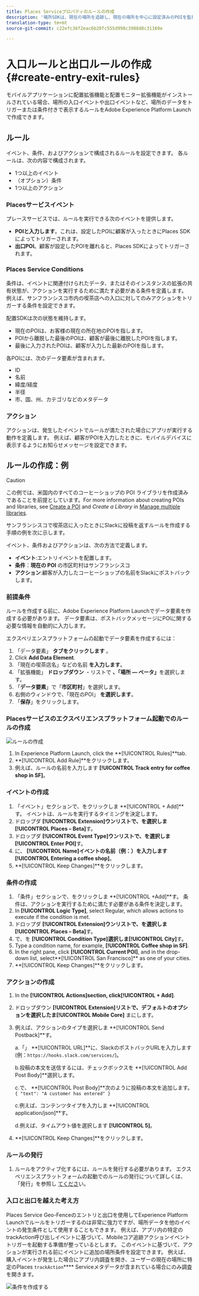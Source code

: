 ```yaml
---
title: Places Serviceプロパティのルールの作成
description: '場所SDKは、現在の場所を追跡し、現在の場所を中心に設定済みのPOIを監視し、これらのPOIの入口イベントと出口イベントを追跡します。 '
translation-type: tm+mt
source-git-commit: c22efc36f2eac6b20fc555d998c3988d8c31169e

---
```



# 入口ルールと出口ルールの作成 {#create-entry-exit-rules}

モバイルアプリケーションに配置拡張機能と配置モニター拡張機能がインストールされている場合、場所の入口イベントや出口イベントなど、場所のデータをトリガーまたは条件付きで表示するルールをAdobe Experience Platform Launchで作成できます。

## ルール

イベント、条件、およびアクションで構成されるルールを設定できます。 各ルールは、次の内容で構成されます。

* 1つ以上のイベント
* （オプション）条件
* 1つ以上のアクション

### Placesサービスイベント

プレースサービスでは、ルールを実行できる次のイベントを提供します。

* **POIと入力します**。これは、設定したPOIに顧客が入ったときにPlaces SDKによってトリガーされます。
* **出口POI**。顧客が設定したPOIを離れると、Places SDKによってトリガーされます。

### Places Service Conditions

条件は、イベントに関連付けられたデータ、またはそのインスタンスの拡張の共有状態が、アクションを実行するために満たす必要がある条件を定義します。 例えば、サンフランシスコ市内の喫茶店への入口に対してのみアクションをトリガーする条件を設定できます。

配置SDKは次の状態を維持します。

* 現在のPOIは、お客様の現在の所在地のPOIを指します。
* POIから離脱した最後のPOIは、顧客が最後に離脱したPOIを指します。
* 最後に入力されたPOIは、顧客が入力した最新のPOIを指します。

各POIには、次のデータ要素が含まれます。

* ID
* 名前
* 緯度/経度
* 半径
* 市、国、州、カテゴリなどのメタデータ

### アクション

アクションは、発生したイベントでルールが満たされた場合にアプリが実行する動作を定義します。 例えば、顧客がPOIを入力したときに、モバイルデバイスに表示するようにお知らせメッセージを設定できます。

## ルールの作成：例

>[!CAUTION]
>
>この例では、米国内のすべてのコーヒーショップの POI ライブラリを作成済みであることを前提としています。For more information about creating POIs and libraries, see [Create a POI](/help/poi-mgmt-ui/create-a-poi-ui.md) and *Create a Library* in [Manage multiple libraries](https://docs.adobe.com/content/help/en/places/using/poi-mgmt-ui/manage-libraries-in-the-places-ui.html).

サンフランシスコで喫茶店に入ったときにSlackに投稿を返すルールを作成する手順の例を次に示します。

イベント、条件およびアクションは、次の方法で定義します。

* **イベント**:エントリイベントを配置します。
* **条件**：**現在の POI** の市区町村はサンフランシスコ
* **アクション**:顧客が入力したコーヒーショップの名前をSlackにポストバックします。

### 前提条件

ルールを作成する前に、Adobe Experience Platform Launchでデータ要素を作成する必要があります。 データ要素は、ポストバックメッセージにPOIに関する必要な情報を自動的に入力します。

エクスペリエンスプラットフォームの起動でデータ要素を作成するには：

1. 「データ要素」 **タブをクリックします** 。
1. Click **Add Data Element**.
1. 「現在の喫茶店名」などの名前 **を入力します**。
1. 「拡張機能」 **ドロップダウン** ・リストで **、「場所 — ベータ」**&#x200B;を選択します。
1. 「**データ要素**」で「**市区町村**」を選択します。
1. 右側のウィンドウで、「現在のPOI」 **を選択します**。
1. 「**保存**」をクリックします。

### Placesサービスのエクスペリエンスプラットフォーム起動でのルールの作成

![ルールの作成](/help/assets/placesrule.png)

1. In Experience Platform Launch, click the **[!UICONTROL Rules]**tab.
1. **[!UICONTROL Add Rule]**をクリックします。
1. 例えば、ルールの名前を入力します **[!UICONTROL Track entry for coffee shop in SF]**。

### イベントの作成

1. 「イベント」セクションで、をクリックしま **[!UICONTROL + Add]**す。 イベントは、ルールを実行するタイミングを決定します。
1. ドロップダ **[!UICONTROL Extension]**ウンリストで、を選択しま**[!UICONTROL Places – Beta]**&#x200B;す。
1. ドロップダ **[!UICONTROL Event Type]**ウンリストで、を選択しま**[!UICONTROL Enter POI]**&#x200B;す。
1. に、 **[!UICONTROL Name]**イベントの名前（例：）を入力します**[!UICONTROL Entering a coffee shop]**。
1. **[!UICONTROL Keep Changes]**をクリックします。

### 条件の作成

1. 「条件」セクションで、をクリックしま **[!UICONTROL +Add]**す。 条件は、アクションを実行するために満たす必要がある条件を決定します。
1. In **[!UICONTROL Logic Type]**, select Regular, which allows actions to execute if the condition is met.
1. ドロップダ **[!UICONTROL Extension]**ウンリストで、を選択しま**[!UICONTROL Places – Beta]**&#x200B;す。
1. で、を **[!UICONTROL Condition Type]**選択しま**[!UICONTROL City]**&#x200B;す。
1. Type a condition name, for example, **[!UICONTROL Coffee shop in SF]**.
1. In the right pane, click **[!UICONTROL Current POI]**, and in the drop-down list, select**[!UICONTROL San Francisco]** as one of your cities.
1. **[!UICONTROL Keep Changes]**をクリックします。

### アクションの作成

1. In the **[!UICONTROL Actions]**section, click**[!UICONTROL + Add]**.
1. ドロップダウン **[!UICONTROL Extension]**リストで、デフォルトのオプションを選択したま**[!UICONTROL Mobile Core]** まにします。
1. 例えば、アクションのタイプを選択しま **[!UICONTROL Send Postback]**す。

   a.「」 **[!UICONTROL URL]**に、SlackのポストバックURLを入力します(例：`https://hooks.slack.com/services/`)。

   b.投稿の本文を送信するには、チェックボックスを **[!UICONTROL Add Post Body]**選択します。

   c.で、 **[!UICONTROL Post Body]**次のように投稿の本文を追加します。`{ "text": "A customer has entered" }`

   c.例えば、コンテンツタイプを入力しま **[!UICONTROL application/json]**す。

   d.例えば、タイムアウト値を選択します **[!UICONTROL 5]**。

1. **[!UICONTROL Keep Changes]**をクリックします。

### ルールの発行

1. ルールをアクティブ化するには、ルールを発行する必要があります。 エクスペリエンスプラットフォームの起動でのルールの発行について詳しくは、「発行」を参照し [てくださ](https://docs.adobe.com/content/help/en/launch/using/reference/publish/overview.html)い。

### 入口と出口を越えた考え方

Places Service Geo-Fenceのエントリと出口を使用してExperience Platform Launchでルールをトリガーするのは非常に強力ですが、場所データを他のイベントの発生条件として使用することもできます。 例えば、アプリ内の特定のtrackAction呼び出しイベントに基づいて、Mobileコア追跡アクションイベントトリガーを起動する準備が整っているとします。 このイベントに基づいて、アクションが実行される前にイベントに追加の場所条件を設定できます。 例えば、購入イベントが発生した場合にアプリ内調査を開き、ユーザーの現在の場所に特定のPlaces `trackAction`**** Serviceメタデータが含まれている場合にのみ調査を開きます。

![条件を作成する](/help/assets/places-condition.png)